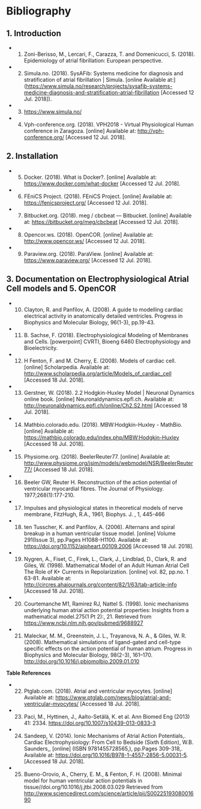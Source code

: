 # Bibliography
## 1. Introduction

- 1. Zoni-Berisso, M., Lercari, F., Carazza, T. and Domenicucci, S. (2018). Epidemiology of atrial fibrillation: European perspective.

- 2. Simula.no. (2018). SysAFib: Systems medicine for diagnosis and stratification of atrial fibrillation | Simula. [online Available at:] (https://www.simula.no/research/projects/sysafib-systems-medicine-diagnosis-and-stratification-atrial-fibrillation [Accessed 12 Jul. 2018]).

- 3. https://www.simula.no/

- 4. Vph-conference.org. (2018). VPH2018 - Virtual Physiological Human conference in Zaragoza. [online] Available at: http://vph-conference.org/ [Accessed 12 Jul. 2018].

## 2. Installation

- 5. Docker. (2018). What is Docker?. [online] Available at: https://www.docker.com/what-docker [Accessed 12 Jul. 2018]. 

- 6. FEniCS Project. (2018). FEniCS Project. [online] Available at: https://fenicsproject.org/ [Accessed 12 Jul. 2018].

- 7. Bitbucket.org. (2018). meg / cbcbeat — Bitbucket. [online] Available at: https://bitbucket.org/meg/cbcbeat [Accessed 12 Jul. 2018].

- 8. Opencor.ws. (2018). OpenCOR. [online] Available at: http://www.opencor.ws/ [Accessed 12 Jul. 2018].

- 9. Paraview.org. (2018). ParaView. [online] Available at: https://www.paraview.org/ [Accessed 12 Jul. 2018].


## 3. Documentation on Electrophysiological Atrial Cell models and 5. OpenCOR

- 10. Clayton, R. and Panfilov, A. (2008). A guide to modelling cardiac electrical activity in anatomically detailed ventricles. Progress in Biophysics and Molecular Biology, 96(1-3), pp.19-43.

- 11. B. Sachse, F. (2018). Electrophysiological Modeling of Membranes and Cells. [powerpoint] CVRTI, Bioeng 6460 Electrophysiology and Bioelectricity.

- 12. H Fenton, F. and M. Cherry, E. (2008). Models of cardiac cell. [online] Scholarpedia. Available at: http://www.scholarpedia.org/article/Models_of_cardiac_cell [Accessed 18 Jul. 2018].

- 13. Gerstner, W. (2018). 2.2 Hodgkin-Huxley Model | Neuronal Dynamics online book. [online] Neuronaldynamics.epfl.ch. Available at: http://neuronaldynamics.epfl.ch/online/Ch2.S2.html [Accessed 18 Jul. 2018].


- 14. Mathbio.colorado.edu. (2018). MBW:Hodgkin-Huxley - MathBio. [online] Available at: https://mathbio.colorado.edu/index.php/MBW:Hodgkin-Huxley [Accessed 18 Jul. 2018].

- 15. Physiome.org. (2018). BeelerReuter77. [online] Available at: http://www.physiome.org/jsim/models/webmodel/NSR/BeelerReuter77/ [Accessed 18 Jul. 2018].

- 16. Beeler GW, Reuter H. Reconstruction of the action potential of ventricular myocardial fibres. The Journal of Physiology. 1977;268(1):177-210.

- 17. Impulses and physiological states in theoretical models of nerve membrane, FitzHugh, R.A., 1961, Biophys. J. , 1, 445-466

- 18. ten Tusscher, K. and Panfilov, A. (2006). Alternans and spiral breakup in a human ventricular tissue model. [online] Volume 291(Issue 3), pp.Pages H1088-H1100. Available at: https://doi.org/10.1152/ajpheart.00109.2006 [Accessed 18 Jul. 2018].

- 19. Nygren, A., Fiset, C., Firek, L., Clark, J., Lindblad, D., Clark, R. and Giles, W. (1998). Mathematical Model of an Adult Human Atrial Cell The Role of K+ Currents in Repolarization. [online] vol. 82, pp.no. 1 63-81. Available at: http://circres.ahajournals.org/content/82/1/63/tab-article-info [Accessed 18 Jul. 2018].

- 20. Courtemanche M1, Ramirez RJ, Nattel S. (1998). Ionic mechanisms underlying human atrial action potential properties: Insights from a mathematical model.275(1 Pt 2):, 21. Retrieved from https://www.ncbi.nlm.nih.gov/pubmed/9688927

- 21. Maleckar, M. M., Greenstein, J. L., Trayanova, N. A., & Giles, W. R. (2008). Mathematical simulations of ligand-gated and cell-type specific effects on the action potential of human atrium. Progress in Biophysics and Molecular Biology, 98(2-3), 161–170. http://doi.org/10.1016/j.pbiomolbio.2009.01.010


**Table References** 

- 22. Ptglab.com. (2018). Atrial and ventricular myocytes. [online] Available at: https://www.ptglab.com/news/blog/atrial-and-ventricular-myocytes/ [Accessed 18 Jul. 2018].

- 23. Paci, M., Hyttinen, J., Aalto-Setälä, K. et al. Ann Biomed Eng (2013) 41: 2334. https://doi.org/10.1007/s10439-013-0833-3

- 24. Sandeep, V. (2014). Ionic Mechanisms of Atrial Action Potentials,. Cardiac Electrophysiology: From Cell to Bedside (Sixth Edition), W.B. Saunders,, [online] (ISBN 9781455728565,), pp.Pages 309-318,. Available at: https://doi.org/10.1016/B978-1-4557-2856-5.00031-5. [Accessed 18 Jul. 2018].

- 25. Bueno-Orovio, A., Cherry, E. M., & Fenton, F. H. (2008). Minimal model for human ventricular action potentials in tissue//doi.org/10.1016/j.jtbi.2008.03.029 Retrieved from http://www.sciencedirect.com/science/article/pii/S0022519308001690






